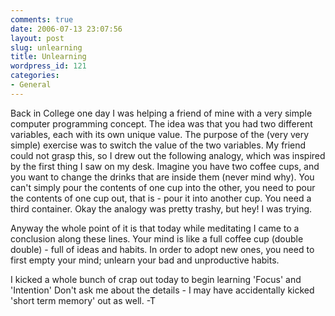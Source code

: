 ```yaml
---
comments: true
date: 2006-07-13 23:07:56
layout: post
slug: unlearning
title: Unlearning
wordpress_id: 121
categories:
- General
---
```


Back in College one day I was helping a friend of mine with a very simple computer programming concept. The idea was that you had two different variables, each with its own unique value. The purpose of the (very very simple) exercise was to switch the value of the two variables. My friend could not grasp this, so I drew out the following analogy, which was inspired by the first thing I saw on my desk.
Imagine you have two coffee cups, and you want to change the drinks that are inside them (never mind why). You can't simply pour the contents of one cup into the other, you need to pour the contents of one cup out, that is - pour it into another cup. You need a third container.
Okay the analogy was pretty trashy, but hey! I was trying.

Anyway the whole point of it is that today while meditating I came to a conclusion along these lines. Your mind is like a full coffee cup (double double) - full of ideas and habits. In order to adopt new ones, you need to first empty your mind; unlearn your bad and unproductive habits.

I kicked a whole bunch of crap out today to begin learning 'Focus' and 'Intention'
Don't ask me about the details - I may have accidentally kicked 'short term memory' out as well.
-T
